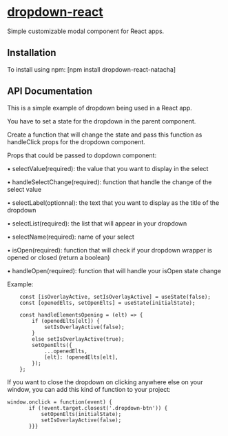 # [dropdown-react](https://www.npmjs.com/package/dropdown-react-natacha)

Simple customizable modal component for React apps.

## Installation

To install using npm: [npm install dropdown-react-natacha]

## API Documentation

This is a simple example of dropdown being used in a React app.

You have to set a state for the dropdown in the parent component.

Create a function that will change the state and pass this function as handleClick props for the dropdown component.

Props that could be passed to dopdown component:

•	selectValue(required): the value that you want to display in the select

•	handleSelectChange(required): function that handle the change of the select value

•	selectLabel(optionnal): the text that you want to display as the title of the dropdown

•	selectList(required): the list that will appear in your dropdown

•	selectName(required): name of your select

•	isOpen(required): function that will check if your dropdown wrapper is opened or closed (return a boolean)

•	handleOpen(required): function that will handle your isOpen state change 

Example:
````
    const [isOverlayActive, setIsOverlayActive] = useState(false);
    const [openedElts, setOpenElts] = useState(initialState);
    
    const handleElementsOpening = (elt) => {
        if (openedElts[elt]) {
            setIsOverlayActive(false);
        }
        else setIsOverlayActive(true);
        setOpenElts({
            ...openedElts,
            [elt]: !openedElts[elt],
        });
    };
````
    
If you want to close the dropdown on clicking anywhere else on your window, you can add this kind of function to your project:
 ````
 window.onclick = function(event) {
        if (!event.target.closest('.dropdown-btn')) {
            setOpenElts(initialState);
            setIsOverlayActive(false);
        }}}
````
